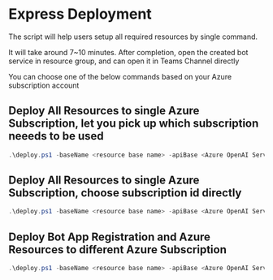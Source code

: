 # Express Deployment

The script will help users setup all required resources by single command. 

It will take around 7~10 minutes. After completion, open the created bot service in resource group, and can open it in Teams Channel directly

You can choose one of the below commands based on your Azure subscription account

## Deploy All Resources to single Azure Subscription, let you pick up which subscription neeeds to be used 

```powershell
.\deploy.ps1 -baseName <resource base name> -apiBase <Azure OpenAI Service Url> -apiKey <Azure OpenAI Key> -chatGPTDeployName <ChatGPT Model Deployment name> -sameSubscription $true -zipUrl "https://github.com/freistli/rootbot/releases/download/Release/code_20230323-144829.zip"
```

## Deploy All Resources to single Azure Subscription, choose subscription id directly

```powershell
.\deploy.ps1 -baseName <resource base name> -apiBase <Azure OpenAI Service Url> -apiKey <Azure OpenAI Key> -chatGPTDeployName <ChatGPT Model Deployment name> -aadSubscription <Bot App Registration Azure Subscription id> -sameSubscription $true -zipUrl "https://github.com/freistli/rootbot/releases/download/Release/code_20230323-144829.zip"
```

## Deploy Bot App Registration and Azure Resources to different Azure Subscription

```powershell
.\deploy.ps1 -baseName <resource base name> -apiBase <Azure OpenAI Service Url> -apiKey <Azure OpenAI Key> -chatGPTDeployName <ChatGPT Model Deployment name> -sameSubscription $false -zipUrl "https://github.com/freistli/rootbot/releases/download/Release/code_20230323-144829.zip"
```

